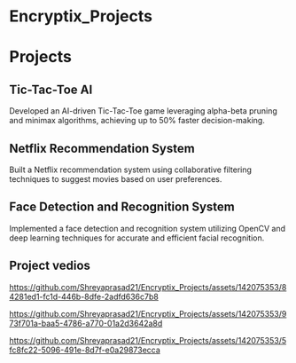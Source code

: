 # Encryptix_Projects
# Projects

## Tic-Tac-Toe AI
Developed an AI-driven Tic-Tac-Toe game leveraging alpha-beta pruning and minimax algorithms, achieving up to 50% faster decision-making.

## Netflix Recommendation System
Built a Netflix recommendation system using collaborative filtering techniques to suggest movies based on user preferences.

## Face Detection and Recognition System
Implemented a face detection and recognition system utilizing OpenCV and deep learning techniques for accurate and efficient facial recognition.

## Project vedios

https://github.com/Shreyaprasad21/Encryptix_Projects/assets/142075353/84281ed1-fc1d-446b-8dfe-2adfd636c7b8


https://github.com/Shreyaprasad21/Encryptix_Projects/assets/142075353/973f701a-baa5-4786-a770-01a2d3642a8d

https://github.com/Shreyaprasad21/Encryptix_Projects/assets/142075353/5fc8fc22-5096-491e-8d7f-e0a29873ecca






